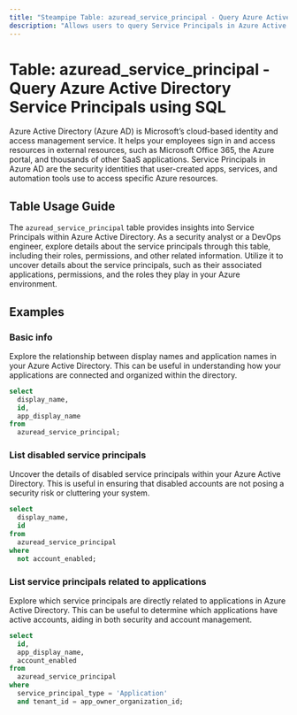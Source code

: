 ```yaml
---
title: "Steampipe Table: azuread_service_principal - Query Azure Active Directory Service Principals using SQL"
description: "Allows users to query Service Principals in Azure Active Directory, specifically the details about the service principals including their roles, permissions, and other related information."
---
```


# Table: azuread_service_principal - Query Azure Active Directory Service Principals using SQL

Azure Active Directory (Azure AD) is Microsoft’s cloud-based identity and access management service. It helps your employees sign in and access resources in external resources, such as Microsoft Office 365, the Azure portal, and thousands of other SaaS applications. Service Principals in Azure AD are the security identities that user-created apps, services, and automation tools use to access specific Azure resources.

## Table Usage Guide

The `azuread_service_principal` table provides insights into Service Principals within Azure Active Directory. As a security analyst or a DevOps engineer, explore details about the service principals through this table, including their roles, permissions, and other related information. Utilize it to uncover details about the service principals, such as their associated applications, permissions, and the roles they play in your Azure environment.

## Examples

### Basic info
Explore the relationship between display names and application names in your Azure Active Directory. This can be useful in understanding how your applications are connected and organized within the directory.

```sql
select
  display_name,
  id,
  app_display_name
from
  azuread_service_principal;
```

### List disabled service principals
Uncover the details of disabled service principals within your Azure Active Directory. This is useful in ensuring that disabled accounts are not posing a security risk or cluttering your system.

```sql
select
  display_name,
  id
from
  azuread_service_principal
where
  not account_enabled;
```

### List service principals related to applications
Explore which service principals are directly related to applications in Azure Active Directory. This can be useful to determine which applications have active accounts, aiding in both security and account management.

```sql
select
  id,
  app_display_name,
  account_enabled
from
  azuread_service_principal
where
  service_principal_type = 'Application'
  and tenant_id = app_owner_organization_id;
```